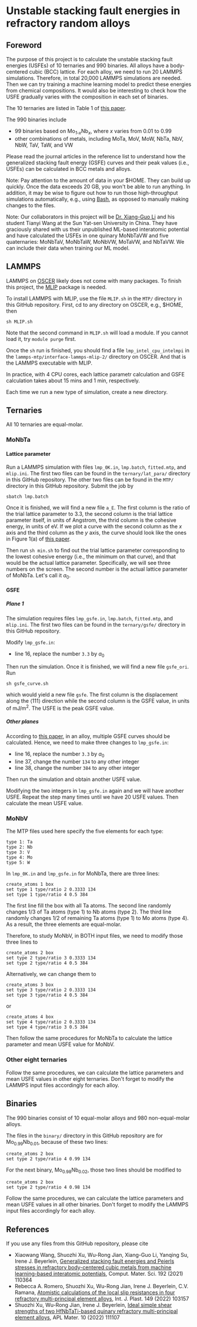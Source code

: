 # Unstable stacking fault energies in refractory random alloys

## Foreword

The purpose of this project is to calculate the unstable stacking fault energies (USFEs) of 10 ternaries and 990 binaries. All alloys have a body-centered cubic (BCC) lattice. For each alloy, we need to run 20 LAMMPS simulations. Therefore, in total 20,000 LAMMPS simulations are needed. Then we can try training a machine learning model to predict these energies from chemical compositions. It would also be interesting to check how the USFE gradually varies with the composition in each set of binaries.

The 10 ternaries are listed in Table 1 of [this paper](https://doi.org/10.1016/j.jallcom.2023.170556).

The 990 binaries include

- 99 binaries based on Mo<sub>_1-x_</sub>Nb<sub>_x_</sub>, where _x_ varies from 0.01 to 0.99
- other combinations of metals, including MoTa, MoV, MoW, NbTa, NbV, NbW, TaV, TaW, and VW

Please read the journal articles in the reference list to understand how the generalized stacking fault energy (GSFE) curves and their peak values (i.e., USFEs) can be calculated in BCC metals and alloys.

Note: Pay attention to the amount of data in your \$HOME. They can build up quickly. Once the data exceeds 20 GB, you won't be able to run anything. In addition, it may be wise to figure out how to run those high-throughput simulations automatically, e.g., using [Bash](https://en.wikipedia.org/wiki/Bash_(Unix_shell)), as opposed to manually making changes to the files.

Note: Our collaborators in this project will be [Dr. Xiang-Guo Li](https://scholar.google.com/citations?user=_lTAEWgAAAAJ&hl=en) and his student Tianyi Wang at the Sun Yat-sen University in China. They have graciously shared with us their unpublished ML-based interatomic potential and have calculated the USFEs in one quinary MoNbTaVW and five quaternaries: MoNbTaV, MoNbTaW, MoNbVW, MoTaVW, and NbTaVW. We can include their data when training our ML model.

## LAMMPS

LAMMPS on [OSCER](http://www.ou.edu/oscer.html) likely does not come with many packages. To finish this project, the [MLIP](https://mlip.skoltech.ru) package is needed.

To install LAMMPS with MLIP, use the file `MLIP.sh` in the `MTP/` directory in this GitHub repository. First, cd to any directory on OSCER, e.g., \$HOME, then

	sh MLIP.sh

Note that the second command in `MLIP.sh` will load a module. If you cannot load it, try `module purge` first.

Once the `sh` run is finished, you should find a file `lmp_intel_cpu_intelmpi` in the `lammps-mtp/interface-lammps-mlip-2/` directory on OSCER. And that is the LAMMPS executable with MLIP.

In practice, with 4 CPU cores, each lattice parametr calculation and GSFE calculation takes about 15 mins and 1 min, respectively.

Each time we run a new type of simulation, create a new directory.

## Ternaries

All 10 ternaries are equal-molar.

### MoNbTa

#### Lattice parameter

Run a LAMMPS simulation with files `lmp_0K.in`, `lmp.batch`, `fitted.mtp`, and `mlip.ini`. The first two files can be found in the `ternary/lat_para/` directory in this GitHub repository. The other two files can be found in the `MTP/` directory in this GitHub repository. Submit the job by

	sbatch lmp.batch

Once it is finished, we will find a new file `a_E`. The first column is the ratio of the trial lattice parameter to 3.3, the second column is the trial lattice parameter itself, in units of Angstrom, the thrid column is the cohesive energy, in units of eV. If we plot a curve with the second column as the _x_ axis and the third column as the _y_ axis, the curve should look like the ones in Figure 1(a) of [this paper](http://dx.doi.org/10.1016/j.commatsci.2021.110942).

Then run `sh min.sh` to find out the trial lattice parameter corresponding to the lowest cohesive energy (i.e., the minimum on that curve), and that would be the actual lattice parameter. Specifically, we will see three numbers on the screen. The second number is the actual lattice parameter of MoNbTa. Let's call it $a_0$.

#### GSFE

##### Plane 1

The simulation requires files 
`lmp_gsfe.in`, `lmp.batch`, `fitted.mtp`, and `mlip.ini`. The first two files can be found in the `ternary/gsfe/` directory in this GitHub repository.

Modify `lmp_gsfe.in`:

- line 16, replace the number `3.3` by $a_0$

Then run the simulation. Once it is finished, we will find a new file `gsfe_ori`. Run

	sh gsfe_curve.sh

which would yield a new file `gsfe`. The first column is the displacement along the $\left<111\right>$ direction while the second column is the GSFE value, in units of mJ/m<sup>2</sup>. The USFE is the peak GSFE value.

##### Other planes

According to [this paper](http://dx.doi.org/10.1016/j.intermet.2020.106844), in an alloy, multiple GSFE curves should be calculated. Hence, we need to make three changes to `lmp_gsfe.in`:

- line 16, replace the number `3.3` by $a_0$
- line 37, change the number `134` to any other integer
- line 38, change the number `384` to any other integer

Then run the simulation and obtain another USFE value.

Modifying the two integers in `lmp_gsfe.in` again and we will have another USFE. Repeat the step many times until we have 20 USFE values. Then calculate the mean USFE value.

### MoNbV

The MTP files used here specify the five elements for each type:

	type 1: Ta
	type 2: Nb
	type 3: V
	type 4: Mo
	type 5: W

In `lmp_0K.in` and `lmp_gsfe.in` for MoNbTa, there are three lines:

	create_atoms 1 box
	set type 1 type/ratio 2 0.3333 134
	set type 1 type/ratio 4 0.5 384

The first line fill the box with all Ta atoms. The second line randomly changes 1/3 of Ta atoms (type 1) to Nb atoms (type 2). The third line randomly changes 1/2 of remaining Ta atoms (type 1) to Mo atoms (type 4). As a result, the three elements are equal-molar.

Therefore, to study MoNbV, in BOTH input files, we need to modify those three lines to

	create_atoms 2 box
	set type 2 type/ratio 3 0.3333 134
	set type 2 type/ratio 4 0.5 384

Alternatively, we can change them to

	create_atoms 3 box
	set type 3 type/ratio 2 0.3333 134
	set type 3 type/ratio 4 0.5 384

or

	create_atoms 4 box
	set type 4 type/ratio 2 0.3333 134
	set type 4 type/ratio 3 0.5 384

Then follow the same procedures for MoNbTa to calculate the lattice parameter and mean USFE value for MoNbV.

### Other eight ternaries

Follow the same procedures, we can calculate the lattice parameters and mean USFE values in other eight ternaries. Don't forget to modify the LAMMPS input files accordingly for each alloy.

## Binaries

The 990 binaries consist of 10 equal-molar alloys and 980 non-equal-molar alloys.

The files in the `binary/` directory in this GitHub repository are for Mo<sub>0.99</sub>Nb<sub>0.01</sub>, because of these two lines:

	create_atoms 2 box
	set type 2 type/ratio 4 0.99 134

For the next binary, Mo<sub>0.98</sub>Nb<sub>0.02</sub>, those two lines should be modified to

	create_atoms 2 box
	set type 2 type/ratio 4 0.98 134

Follow the same procedures, we can calculate the lattice parameters and mean USFE values in all other binaries. Don't forget to modify the LAMMPS input files accordingly for each alloy.

## References

If you use any files from this GitHub repository, please cite

- Xiaowang Wang, Shuozhi Xu, Wu-Rong Jian, Xiang-Guo Li, Yanqing Su, Irene J. Beyerlein, [Generalized stacking fault energies and Peierls stresses in refractory body-centered cubic metals from machine learning-based interatomic potentials](http://dx.doi.org/10.1016/j.commatsci.2021.110364), Comput. Mater. Sci. 192 (2021) 110364
- Rebecca A. Romero, Shuozhi Xu, Wu-Rong Jian, Irene J. Beyerlein, C.V. Ramana, [Atomistic calculations of the local slip resistances in four refractory multi-principal element alloys](http://dx.doi.org/10.1016/j.ijplas.2021.103157), Int. J. Plast. 149 (2022) 103157
- Shuozhi Xu, Wu-Rong Jian, Irene J. Beyerlein, [Ideal simple shear strengths of two HfNbTaTi-based quinary refractory multi-principal element alloys](http://dx.doi.org/10.1063/5.0116898), APL Mater. 10 (2022) 111107
